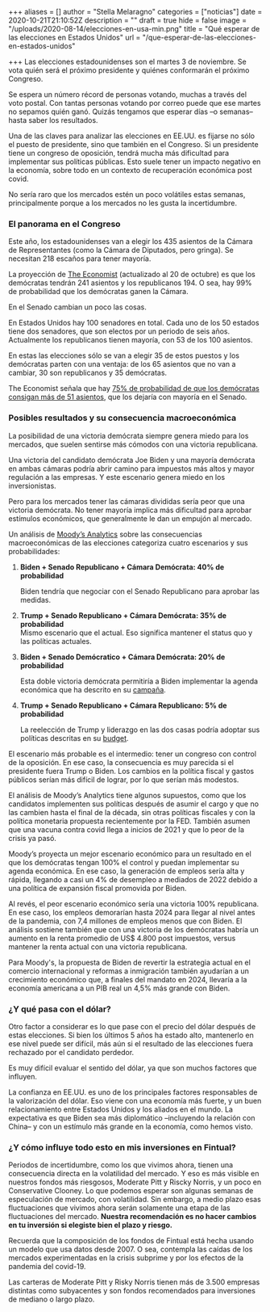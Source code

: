 +++
aliases = []
author = "Stella Melaragno"
categories = ["noticias"]
date = 2020-10-21T21:10:52Z
description = ""
draft = true
hide = false
image = "/uploads/2020-08-14/elecciones-en-usa-min.png"
title = "Qué esperar de las elecciones en Estados Unidos"
url = "/que-esperar-de-las-elecciones-en-estados-unidos"

+++
Las elecciones estadounidenses son el martes 3 de noviembre. Se vota quién será el próximo presidente y quiénes conformarán el próximo Congreso.

Se espera un número récord de personas votando, muchas a través del voto postal. Con tantas personas votando por correo puede que ese martes no sepamos quién ganó. Quizás tengamos que esperar días –o semanas– hasta saber los resultados.

Una de las claves para analizar las elecciones en EE.UU. es fijarse no sólo el puesto de presidente, sino que también en el Congreso. Si un presidente tiene un congreso de oposición, tendrá mucha más dificultad para implementar sus políticas públicas. Esto suele tener un impacto negativo en la economía, sobre todo en un contexto de recuperación económica post covid.

No sería raro que los mercados estén un poco volátiles estas semanas, principalmente porque a los mercados no les gusta la incertidumbre.

### El panorama en el Congreso

Este año, los estadounidenses van a elegir los 435 asientos de la Cámara de Representantes (como la Cámara de Diputados, pero gringa). Se necesitan 218 escaños para tener mayoría.

La proyección de [The Economist](https://projects.economist.com/us-2020-forecast/house) (actualizado al 20 de octubre) es que los demócratas tendrán 241 asientos y los republicanos 194. O sea, hay 99% de probabilidad que los demócratas ganen la Cámara.

En el Senado cambian un poco las cosas.

En Estados Unidos hay 100 senadores en total. Cada uno de los 50 estados tiene dos senadores, que son electos por un periodo de seis años. Actualmente los republicanos tienen mayoría, con 53 de los 100 asientos.

En estas las elecciones sólo se van a elegir 35 de estos puestos y los demócratas parten con una ventaja: de los 65 asientos que no van a cambiar, 30 son republicanos y 35 demócratas.

The Economist señala que hay [75% de probabilidad de que los demócratas consigan más de 51 asientos](https://projects.economist.com/us-2020-forecast/senate), que los dejaría con mayoría en el Senado.

### Posibles resultados y su consecuencia macroeconómica

La posibilidad de una victoria demócrata siempre genera miedo para los mercados, que suelen sentirse más cómodos con una victoria republicana.

Una victoria del candidato demócrata Joe Biden y una mayoría demócrata en ambas cámaras podría abrir camino para  impuestos más altos y mayor regulación a las empresas. Y este escenario genera miedo en los inversionistas.

Pero para los mercados tener las cámaras divididas sería peor que una victoria demócrata. No tener mayoría implica más dificultad para aprobar estímulos económicos, que generalmente le dan un empujón al mercado.

Un análisis de [Moody’s Analytics](https://www.moodysanalytics.com/-/media/article/2020/the-macroeconomic-consequences-trump-vs-biden.pdf) sobre las consecuencias macroeconómicas de las elecciones categoriza cuatro escenarios y sus probabilidades:

1. **Biden + Senado Republicano + Cámara Demócrata: 40% de probabilidad**

   Biden tendría que negociar con el Senado Republicano para aprobar las medidas.
2. **Trump + Senado Republicano + Cámara Demócrata: 35% de probabilidad**  
   Mismo escenario que el actual. Eso significa mantener el status quo y las políticas actuales.
3. **Biden +  Senado Demócratico + Cámara Demócrata: 20% de probabilidad**

   Esta doble victoria demócrata permitiría a Biden implementar la agenda económica que ha descrito en su [campaña](https://joebiden.com/joes-vision/).
4. **Trump + Senado Republicano  + Cámara Republicano: 5% de probabilidad**

   La reelección de Trump y liderazgo en las dos casas podría adoptar sus políticas descritas en su [budget](https://www.whitehouse.gov/omb/budget/).

El escenario más probable es el intermedio: tener un congreso con control de la oposición. En ese caso, la consecuencia es muy parecida si el presidente fuera Trump o Biden. Los cambios en la política fiscal y gastos públicos serían más difícil de lograr, por lo que serían más modestos.

El análisis de Moody’s Analytics tiene algunos supuestos, como que los candidatos implementen sus políticas después de asumir el cargo y que no las cambien hasta el final de la década, sin otras políticas fiscales y con la política monetaria propuesta recientemente por la FED. También asumen que una vacuna contra covid llega a inicios de 2021 y que lo peor de la crisis ya pasó.

Moody’s proyecta un mejor escenario económico para un resultado en el que los demócratas tengan 100% el control y puedan implementar su agenda económica. En ese caso, la generación de empleos sería alta y rápida, llegando a casi un 4% de desempleo a mediados de 2022 debido a una política de expansión fiscal promovida por Biden.

Al revés, el peor escenario económico sería una victoria 100% republicana. En ese caso, los empleos demorarían hasta 2024 para llegar al nivel antes de la pandemia, con 7,4 millones de empleos menos que con Biden. El análisis sostiene también que con una victoria de los demócratas habría un aumento en la renta promedio de US$ 4.800 post impuestos, versus mantener la renta actual con una victoria republicana.

Para Moody's, la propuesta de Biden de revertir la estrategia actual en el comercio internacional y reformas a inmigración también ayudarían a un crecimiento económico que, a finales del mandato en 2024, llevaría a la economía americana a un PIB real un 4,5% más grande con Biden.

### ¿Y qué pasa con el dólar?

Otro factor a considerar es lo que pase con el precio del dólar después de estas elecciones. Si bien los últimos 5 años ha estado alto, mantenerlo en ese nivel puede ser difícil, más aún si el resultado de las elecciones fuera rechazado por el candidato perdedor.

Es muy difícil evaluar el sentido del dólar, ya que son muchos factores que influyen.

La confianza en EE.UU. es uno de los principales factores responsables de la valorización del dólar. Eso viene con una economía más fuerte, y un buen relacionamiento entre Estados Unidos y los aliados en el mundo. La expectativa es que Biden sea más diplomático –incluyendo la relación con China– y con un estímulo más grande en la economía, como hemos visto.

### ¿Y cómo influye todo esto en mis inversiones en Fintual?

Periodos de incertidumbre, como los que vivimos ahora, tienen una consecuencia directa en la volatilidad del mercado. Y eso es más visible en nuestros fondos más riesgosos, Moderate Pitt y Riscky Norris, y un poco en Conservative Clooney. Lo que podemos esperar son algunas semanas de especulación de mercado, con volatilidad. Sin embargo, a medio plazo esas fluctuaciones que vivimos ahora serán solamente una etapa de las fluctuaciones del mercado. **Nuestra recomendación es no hacer cambios en tu inversión si elegiste bien el plazo y riesgo.**

Recuerda que la composición de los fondos de Fintual está hecha usando un modelo que usa datos desde 2007. O sea, contempla las caídas de los mercados experimentadas en la crisis subprime y por los efectos de la pandemia del covid-19.

Las carteras de Moderate Pitt y Risky Norris tienen más de 3.500 empresas distintas como subyacentes y son fondos recomendados para inversiones de mediano o largo plazo.